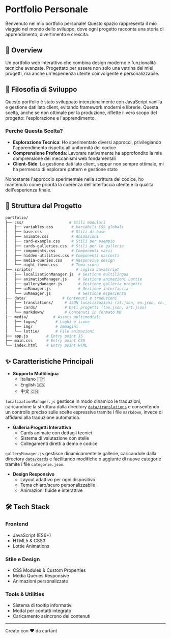 # Portfolio Personale

Benvenuto nel mio portfolio personale!
Questo spazio rappresenta il mio viaggio nel mondo dello sviluppo, dove ogni progetto racconta una storia di apprendimento, divertimento e crescita.

## 🚀 Overview

Un portfolio web interattivo che combina design moderno e funzionalità tecniche avanzate.
Progettato per essere non solo una vetrina dei miei progetti, ma anche un'esperienza utente coinvolgente e personalizzabile.

## 💭 Filosofia di Sviluppo

Questo portfolio è stato sviluppato intenzionalmente con JavaScript vanilla e gestione dati lato client, evitando framework moderni e librerie.
Questa scelta, anche se non ottimale per la produzione, riflette il vero scopo del progetto: l'esplorazione e l'apprendimento.

### Perché Questa Scelta?

- **Esplorazione Tecnica**: Ho sperimentato diversi approcci, privilegiando l'apprendimento rispetto all'uniformità del codice
- **Comprensione Profonda**: Lavorare nativamente ha approfondito la mia comprensione dei meccanismi web fondamentali
- **Client-Side**: La gestione dati lato client, seppur non sempre ottimale, mi ha permesso di esplorare pattern e gestione stato

Nonostante l'approccio sperimentale nella scrittura del codice, ho mantenuto come priorità la coerenza dell'interfaccia utente e la qualità dell'esperienza finale.

## 📂 Struttura del Progetto

```bash
portfolio/
├── css/                    # Stili modulari
│   ├── variables.css        # Variabili CSS globali
│   ├── base.css             # Stili di base
│   ├── animate.css          # Animazioni
│   ├── card-example.css     # Stili per esempio 
│   ├── cards-galleries.css  # Stili per le gallerie
│   ├── components.css       # Componenti varii
│   ├── hidden-utilities.css # Componenti nascosti
│   ├── media-queries.css    # Responsive design
│   └── night-theme.css      # Tema scuro
├── scripts/                   # Logica JavaScript
│   ├── localizationManager.js  # Gestione multilingua
│   ├── animationManager.js     # Gestione animazioni Lottie
│   ├── galleryManager.js       # Gestione galleria progetti
│   ├── uiManager.js            # Gestione interfaccia
│   └── uxManager.js            # Gestione esperienza
├── data/                # Contenuti e traduzioni
│   ├── translations/     # JSON localizzazioni (it.json, en.json, cn.json)
│   ├── cards/            # Dati progetti (tax.json, art.json)
│   └── markdown/         # Contenuti in formato MD
├── media/           # Assets multimediali
│   ├── logos/        # Loghi e icone
│   ├── img/          # Immagini
│   └── lottie/       # File animazioni
├── app.js        # Entry point JS
├── main.css      # Entry point CSS
└── index.html    # Entry point HTML
```

## ✨ Caratteristiche Principali

- **Supporto Multilingua** 
  - Italiano 🇮🇹
  - English 🇺🇸
  - 中文 🇨🇳

`localizationManager.js` gestisce in modo dinamico le traduzioni, caricandone la struttura dalla directory [`data/translations`](data/translations) e consentendo un controllo preciso sulle scelte espressive tramite i file `markdown`, invece di affidarsi alla traduzione automatica.

- **Galleria Progetti Interattiva**
  - Cards animate con dettagli tecnici
  - Sistema di valutazione con stelle
  - Collegamenti diretti a demo e codice
  
`galleryManager.js` gestisce dinamicamente le gallerie, caricandole dalla directory [`data/cards`](data/cards) e facilitando modifiche o aggiunte di nuove categorie tramite i file `categorie.json`.

- **Design Responsivo**
  - Layout adattivo per ogni dispositivo
  - Tema chiaro/scuro personalizzabile
  - Animazioni fluide e interattive

## 🛠️ Tech Stack

### Frontend

- JavaScript (ES6+)
- HTML5 & CSS3
- Lottie Animations

### Stile e Design

- CSS Modules & Custom Properties
- Media Queries Responsive
- Animazioni personalizzate

### Tools & Utilities

- Sistema di tooltip informativi
- Modal per contatti integrato
- Caricamento asincrono dei contenuti

---

Creato con ❤️ da curtant